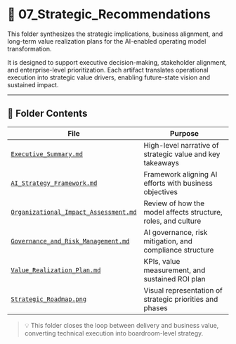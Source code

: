 # 🎯 07_Strategic_Recommendations

This folder synthesizes the strategic implications, business alignment, and long-term value realization plans for the AI-enabled operating model transformation.

It is designed to support executive decision-making, stakeholder alignment, and enterprise-level prioritization. Each artifact translates operational execution into strategic value drivers, enabling future-state vision and sustained impact.

---

## 📁 Folder Contents

| File | Purpose |
|------|---------|
| [`Executive_Summary.md`](./Executive_Summary.md) | High-level narrative of strategic value and key takeaways |
| [`AI_Strategy_Framework.md`](./AI_Strategy_Framework.md) | Framework aligning AI efforts with business objectives |
| [`Organizational_Impact_Assessment.md`](./Organizational_Impact_Assessment.md) | Review of how the model affects structure, roles, and culture |
| [`Governance_and_Risk_Management.md`](./Governance_and_Risk_Management.md) | AI governance, risk mitigation, and compliance structure |
| [`Value_Realization_Plan.md`](./Value_Realization_Plan.md) | KPIs, value measurement, and sustained ROI plan |
| [`Strategic_Roadmap.png`](./Strategic_Roadmap.png) | Visual representation of strategic priorities and phases |

> 💡 This folder closes the loop between delivery and business value, converting technical execution into boardroom-level strategy.
